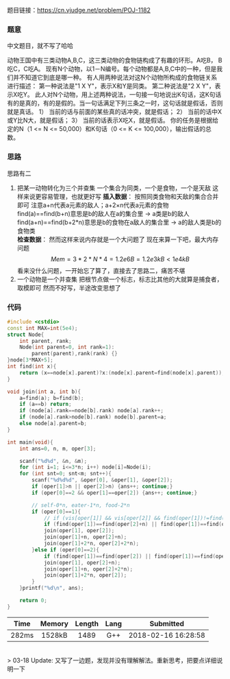题目链接：<https://cn.vjudge.net/problem/POJ-1182>

### 题意
中文题目，就不写了哈哈

动物王国中有三类动物A,B,C，这三类动物的食物链构成了有趣的环形。A吃B， B吃C，C吃A。
现有N个动物，以1－N编号。每个动物都是A,B,C中的一种，但是我们并不知道它到底是哪一种。
有人用两种说法对这N个动物所构成的食物链关系进行描述：
第一种说法是"1 X Y"，表示X和Y是同类。
第二种说法是"2 X Y"，表示X吃Y。
此人对N个动物，用上述两种说法，一句接一句地说出K句话，这K句话有的是真的，有的是假的。当一句话满足下列三条之一时，这句话就是假话，否则就是真话。
1） 当前的话与前面的某些真的话冲突，就是假话；
2） 当前的话中X或Y比N大，就是假话；
3） 当前的话表示X吃X，就是假话。
你的任务是根据给定的N（1 <= N <= 50,000）和K句话（0 <= K <= 100,000），输出假话的总数。 

### 思路
思路有二
1. 把某一动物转化为三个并查集
一个集合为同类，一个是食物，一个是天敌
这样来说更容易管理，也就更好写
**插入数据**：
按照同类食物和天敌的集合合并即可
注意a+n代表a元素的敌人；a+2×n代表a元素的食物
find(a)==find(b+n)意思是b的敌人在a的集合里 -> a类是b的敌人
find(a+n)==find(b+2*n)意思是b的食物在a敌人的集合里 -> a的敌人类是b的食物类  
**检查数据**：
然而这样来说内存就是一个大问题了
现在来算一下吧，最大内存问题
$$ Mem = 3*2*N*4 = 1.2e6 B = 1.2e3 kB < 1e4 kB  $$
看来没什么问题，一开始忘了算了，直接去了思路二，痛苦不堪
2. 一个动物是一个并查集
把根节点做一个标志，标志比其他的大就算是捕食者，取模即可
然而不好写，半途改变思想了

### 代码
```cpp
#include <cstdio>
const int MAX=int(5e4);
struct Node{
    int parent, rank;
    Node(int parent=0, int rank=1):
        parent(parent),rank(rank) {}
}node[3*MAX+5];
int find(int x){
    return (x==node[x].parent)?x:(node[x].parent=find(node[x].parent));
}

void join(int a, int b){
    a=find(a); b=find(b);
    if (a==b) return;
    if (node[a].rank==node[b].rank) node[a].rank++;
    if (node[a].rank>node[b].rank) node[b].parent=a;
    else node[a].parent=b;
}

int main(void){
    int ans=0, n, m, oper[3];

    scanf("%d%d", &n, &m);
    for (int i=1; i<=3*n; i++) node[i]=Node(i);
    for (int snt=0; snt<m; snt++){
        scanf("%d%d%d", &oper[0], &oper[1], &oper[2]);
        if (oper[1]>n || oper[2]>n) {ans++; continue;}
        if (oper[0]==2 && oper[1]==oper[2]) {ans++; continue;}

        // self-0*n, eater-1*n, food-2*n
        if (oper[0]==1){
            // if (vis[oper[1]] && vis[oper[2]] && find(oper[1])!=find(oper[2])) {ans++; continue;}
            if (find(oper[1])==find(oper[2]+n) || find(oper[1])==find(oper[2]+2*n)){ans++; continue;}
            join(oper[1], oper[2]);
            join(oper[1]+n, oper[2]+n);
            join(oper[1]+2*n, oper[2]+2*n);
        }else if (oper[0]==2){
            if (find(oper[1])==find(oper[2]) || find(oper[1])==find(oper[2]+2*n)){ans++; continue;}
            join(oper[1], oper[2]+n);
            join(oper[1]+n, oper[2]+2*n);
            join(oper[1]+2*n, oper[2]);
        }
    }printf("%d\n", ans);

    return 0;
}

```

Time|Memory|Length|Lang|Submitted
:-:|:-:|:-:|:-:|:-:
282ms|1528kB|1489|G++|2018-02-16 16:28:58

<br />
> 03-18 Update: 又写了一边题，发现并没有理解解法。重新思考，把要点详细说明一下